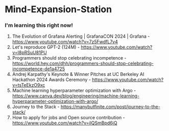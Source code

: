 # Mind-Expansion-Station
### I'm learning this right now! 

1. The Evolution of Grafana Alerting | GrafanaCON 2024 | Grafana - https://www.youtube.com/watch?v=7z5FwdfL7v4
2. Let's reproduce GPT-2 (124M) - https://www.youtube.com/watch?v=l8pRSuU81PU
3. Programmers should stop celebrating incompetence - https://world.hey.com/dhh/programmers-should-stop-celebrating-incompetence-de1a4725
4. Andrej Karpathy's Keynote & Winner Pitches at UC Berkeley AI Hackathon 2024 Awards Ceremony - https://www.youtube.com/watch?v=tsTeEkzO9xc
5. Machine learning hyperparameter optimization with Argo - https://www.canva.dev/blog/engineering/machine-learning-hyperparameter-optimization-with-argo/
6. Journey to the Stack - https://manybutfinite.com/post/journey-to-the-stack/
7. How to apply for jobs and Open source contribution - https://www.youtube.com/watch?v=ilQSmBpd6jQ
